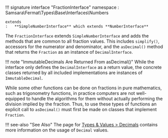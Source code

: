 !!! signature interface "FractionInterface"
    namespace
    :   Samsara\Fermat\Types\Base\Interfaces\Numbers
    
    extends
    :   **SimpleNumberInterface** which extends **NumberInterface**

The `FractionInterface` extends `SimpleNumberInterface` and adds the methods that are common to all fraction values. This includes `simplify()`, accessors for the numerator and denominator, and the `asDecimal()` method that returns the `Fraction` as an instance of `DecimalInterface`.

!!! note "ImmutableDecimals Are Returned From asDecimal()"
    While the interface only defines the `DecimalInterface` as a return value, the concrete classes returned by all included implementations are instances of `ImmutableDecimal`.

While some other functions can be done on fractions in pure mathematics, such as trigonometry functions, in practice computers are not well-equipped to handle the algorithms for them without actually performing the division implied by the fraction. Thus, to use these types of functions an explicit call to `asDecimal()` must first be made on classes that implement `Fraction`.

!!! see-also "See Also"
    The page for [Types & Values > Decimals](decimals.md) contains more information on the usage of `Decimal` values.